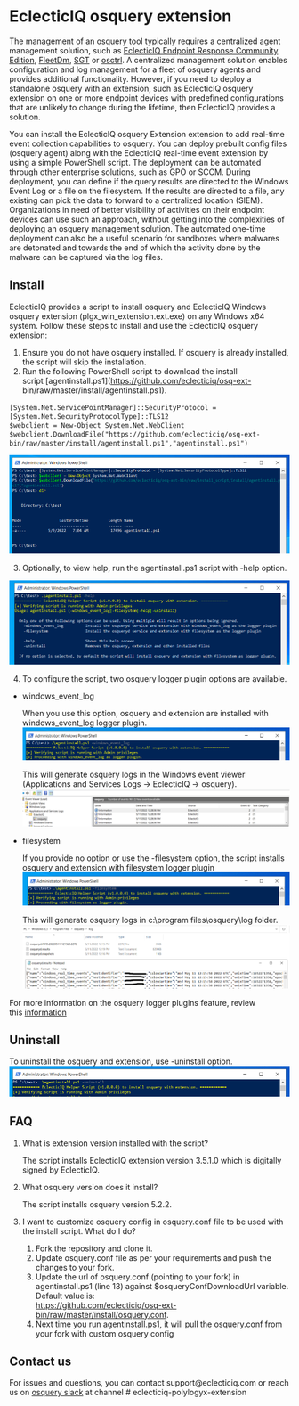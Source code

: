 ﻿# EclecticIQ osquery extension

The management of an osquery tool typically requires a centralized agent management solution, such as [EclecticIQ Endpoint Response Community Edition](https://github.com/eclecticiq/eiq-er-ce),
[FleetDm](https://github.com/fleetdm/fleet), [SGT](https://github.com/OktaSecurityLabs/sgt) or [osctrl](https://osctrl.net/). A centralized management solution enables configuration and log management for a fleet of osquery agents and provides additional functionality. 
However, if you need to deploy a standalone osquery with an extension, such as EclecticIQ osquery extension on one or more endpoint devices with 
predefined configurations that are unlikely to change during the lifetime, then EclecticIQ provides a solution. 

You can install the EclecticIQ osquery Extension extension to add real-time event collection capabilities to osquery. 
You can deploy prebuilt config files (osquery agent) along with the EclecticIQ real-time event extension by using a simple PowerShell script. 
The deployment can be automated through other enterprise solutions, such as GPO or SCCM. During deployment, you can define if the query results are directed
to the Windows Event Log or a file on the filesystem. If the results are directed to a file, any existing can pick the data to forward to a centralized location (SIEM). 
Organizations in need of better visibility of activities on their endpoint devices can use such an approach, without getting into the complexities of deploying
an osquery management solution. The automated one-time deployment can also be a useful scenario for sandboxes where malwares are detonated and 
towards the end of which the activity done by the malware can be captured via the log files.

## Install

EclecticIQ provides a script to install osquery and EclecticIQ Windows osquery extension (plgx_win_extension.ext.exe) on any Windows x64 system. 
Follow these steps to install and use the EclecticIQ osquery extension:

1. Ensure you do not have osquery installed. If osquery is already installed, the script will skip the installation. 
2. Run the following PowerShell script to download the install script [agentinstall.ps1](https://github.com/eclecticiq/osq-ext- bin/raw/master/install/agentinstall.ps1).

  ~~~~~~~~~~~~~~~~~~~~~~~~~~~~~~~~~~~~~~~~~~~~~~~~~~~~~~~~~~~~~~~~~~~~~~~~~~~~~~~~
  [System.Net.ServicePointManager]::SecurityProtocol = [System.Net.SecurityProtocolType]::TLS12
  $webclient = New-Object System.Net.WebClient
  $webclient.DownloadFile("https://github.com/eclecticiq/osq-ext-bin/raw/master/install/agentinstall.ps1","agentinstall.ps1")
  ~~~~~~~~~~~~~~~~~~~~~~~~~~~~~~~~~~~~~~~~~~~~~~~~~~~~~~~~~~~~~~~~~~~~~~~~~~~~~~~~

  ![Script_download](Images/script_download.png)

3. Optionally, to view help, run the agentinstall.ps1 script with -help option.   
  
  ![Script_help](Images/script_help.PNG)

4. To configure the script, two osquery logger plugin options are available.

- windows_event_log

  When you use this option, osquery and extension are installed with windows_event_log logger plugin.
  ![evtlog_logger_selected](Images/evtlog_logger_selected.PNG)

  This will generate osquery logs in the Windows event viewer (Applications and Services Logs -> EclecticIQ -> osquery).
  ![evtlog_logger_view](Images/evtlog_logger_view.png)

- filesystem 

  If you provide no option or use the -filesystem option, the script installs osquery and extension with filesystem logger plugin
  ![fs_logger_selected](Images/fs_logger_selected.PNG)

  This will generate osquery logs in c:\program files\osquery\log folder.
  ![fs_logger_view](Images/fs_logger_view.png)

For more information on the osquery logger plugins feature, review this [information](https://osquery.readthedocs.io/en/stable/deployment/logging/)

## Uninstall 

To uninstall the osquery and extension, use -uninstall option.
![uninstall](Images/uninstall.PNG)

## FAQ

1.  What is extension version installed with the script?

    The script installs EclecticIQ extension version 3.5.1.0 which is digitally signed by EclecticIQ.

2.  What osquery version does it install?

    The script installs osquery version 5.2.2.

3. I want to customize osquery config in osquery.conf file to be used with the install script. What do I do?

    1. Fork the repository and clone it.
    2. Update osquery.conf file as per your requirements and push the changes to your fork.
    3. Update the url of osquery.conf (pointing to your fork) in agentinstall.ps1 (line 13) against $osqueryConfDownloadUrl variable. Default value is:   
        https://github.com/eclecticiq/osq-ext-bin/raw/master/install/osquery.conf.
    4. Next time you run agentinstall.ps1, it will pull the osquery.conf from your fork with custom osquery config

## Contact us

For issues and questions, you can contact support\@eclecticiq.com or reach us on [osquery
slack](https://osquery.slack.com/) at channel \# eclecticiq-polylogyx-extension
